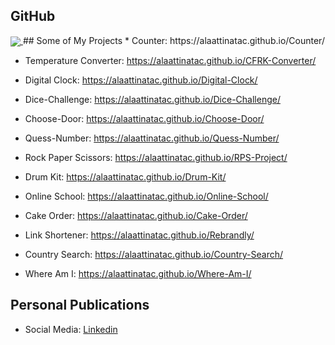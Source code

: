 ## GitHub
<a href="https://alaattinatac.github.io/">
  <img align="center" src="https://github-readme-stats.vercel.app/api/top-langs/?username=alaattinatac&layout=compact" />
</a>
## Some of My Projects
* Counter: https://alaattinatac.github.io/Counter/

* Temperature Converter: https://alaattinatac.github.io/CFRK-Converter/ 

* Digital Clock: https://alaattinatac.github.io/Digital-Clock/

* Dice-Challenge: https://alaattinatac.github.io/Dice-Challenge/

* Choose-Door: https://alaattinatac.github.io/Choose-Door/

* Quess-Number: https://alaattinatac.github.io/Quess-Number/

* Rock Paper Scissors: https://alaattinatac.github.io/RPS-Project/

* Drum Kit: https://alaattinatac.github.io/Drum-Kit/

* Online School: https://alaattinatac.github.io/Online-School/

* Cake Order: https://alaattinatac.github.io/Cake-Order/

* Link Shortener: https://alaattinatac.github.io/Rebrandly/

* Country Search: https://alaattinatac.github.io/Country-Search/

* Where Am I: https://alaattinatac.github.io/Where-Am-I/


## Personal Publications
* Social Media: [Linkedin](https://www.linkedin.com/in/alaattinatac)
